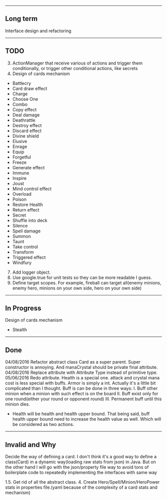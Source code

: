 ----------
Long term
----------
Interface design and refactoring


----
TODO
----
3. ActionManager that receive various of actions and trigger them conditionally, or trigger other conditional actions, like secrets
5. Design of cards mechanism

- Battlecry
- Card draw effect
- Charge
- Choose One
- Combo
- Copy effect
- Deal damage
- Deathrattle
- Destroy effect
- Discard effect
- Divine shield
- Elusive
- Enrage
- Equip
- Forgetful
- Freeze
- Generate effect
- Immune
- Inspire
- Joust
- Mind control effect
- Overload
- Poison
- Restore Health
- Return effect
- Secret
- Shuffle into deck
- Silence
- Spell damage
- Summon
- Taunt
- Take control
- Transform
- Triggered effect
- Windfury

7. Add logger object.
8. Use google.true for unit tests so they can be more readable I guess.
9. Define target scopes. For example, fireball can target all(enemy minions, enemy hero, minions on your own side, hero on your own side)

-----------
In Progress
-----------
Design of cards mechanism

- Stealth

----
Done
----
04/08/2016 Refactor abstract class Card as a super parent. Super constructor is annoying. And manaCrystal should be private final attribute.
04/08/2016 Replace attribute with Attribute Type instead of primitive type.
05/06/2016 Redo attribute. Health is a special one. attack and crystal mana cost is less special with buffs. Armor is simply a int.
Actually it's a little bit complicated than I thought. Buff is can be done in three ways:
I. Buff other minion when a minion with such effect is on the board
II. Buff exist only for one round(either your round or opponent round)
III. Permanent buff until this minion dies.
- Health will be health and health upper bound. That being said, buff health upper bound need to increase the health value as well.
Which will be considered as two actions.


---------------
Invalid and Why
---------------
Decide the way of defining a card. I don't think it's a good way to define a class(Card) in a dynamic way(loading raw stats from json) in Java. But on the other hand
I will go with the json/property file way to avoid tons of boilerplate code to repeatedly implementing the interfaces with same way

1.5. Get rid of all the abstract class.
4. Create Hero/Spell/Minion/HeroPower stats in properties file.(yaml because of the complexity of a card stats and mechanism)
